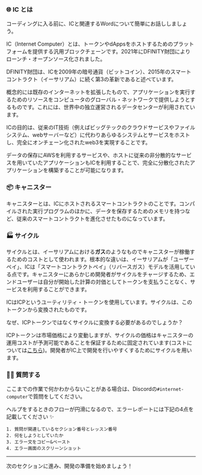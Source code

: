 ### 🌐 IC とは

コーディングに入る前に、ICと関連するWordについて簡単にお話ししましょう。

IC（Internet Computer）とは、トークンやdAppsをホストするためのプラットフォームを提供する汎用ブロックチェーンです。2021年にDFINITY財団によりローンチ・オープンソース化されました。

DFINITY財団は、ICを2009年の暗号通貨（ビットコイン）、2015年のスマートコントラクト（イーサリアム）に続く第3の革新であると述べています。

概念的には既存のインターネットを拡張したもので、アプリケーションを実行するためのリソースをコンピュータのグローバル・ネットワークで提供しようとするものです。これには、世界中の独立運営されるデータセンターが利用されています。

ICの目的は、従来のIT技術（例えばビッグテックのクラウドサービスやファイルシステム、webサーバーなど）に代わりあらゆるシステムとサービスをホストし、完全にオンチェーン化されたweb3を実現することです。

データの保存にAWSを利用するサービスや、ホストに従来の非分散的なサービスを用いていたアプリケーションもICを利用することで、完全に分散化されたアプリケーションを構築することが可能になります。

### 📦 キャニスター

キャニスターとは、ICにホストされるスマートコントラクトのことです。コンパイルされた実行プログラムのほかに、データを保存するためのメモリを持つなど、従来のスマートコントラクトを進化させたものになっています。

### 🏭 サイクル

サイクルとは、イーサリアムにおける**ガス**のようなものでキャニスターが稼働するためのコストとして使われます。根本的な違いは、イーサリアムが「ユーザーペイ」、ICは「スマートコントラクトペイ」（リバースガス）モデルを活用している点です。キャニスターにあらかじめ開発者がサイクルをチャージするため、エンドユーザーは自分が開始した計算の対価としてトークンを支払うことなく、サービスを利用することができます。

ICはICPというユーティリティ・トークンを使用しています。サイクルは、このトークンから変換されたものです。

なぜ、ICPトークンではなくサイクルに変換する必要があるのでしょうか？

ICPトークンは市場価格により変動しますが、サイクルの価格はキャニスターの運用コストが予測可能であることを保証するために固定されています(コストについては[こちら](https://internetcomputer.org/docs/current/developer-docs/deploy/computation-and-storage-costs))。開発者がIC上で開発を行いやすくするためにサイクルを用います。

### 🙋‍♂️ 質問する

ここまでの作業で何かわからないことがある場合は、Discordの`#internet-computer`で質問をしてください。

ヘルプをするときのフローが円滑になるので、エラーレポートには下記の4点を記載してください ✨

```
1. 質問が関連しているセクション番号とレッスン番号
2. 何をしようとしていたか
3. エラー文をコピー&ペースト
4. エラー画面のスクリーンショット
```

---

次のセクションに進み、開発の準備を始めましょう！

